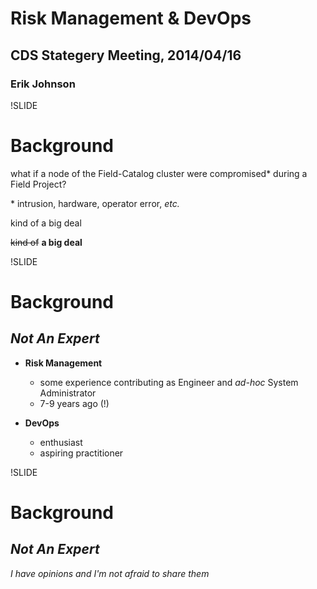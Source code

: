 # Risk Management & DevOps

## CDS Stategery Meeting, 2014/04/16

### Erik Johnson

!SLIDE

# Background

what if a node of the Field-Catalog cluster were compromised* during a Field Project?

\* intrusion, hardware, operator error, *etc.*

kind of a big deal

~~kind of~~ **a big deal**

!SLIDE

# Background

## *Not An Expert*

- **Risk Management**
  - some experience contributing as Engineer and *ad-hoc* System Administrator
  - 7-9 years ago (!)

- **DevOps**
  - enthusiast
  - aspiring practitioner


!SLIDE

# Background

## *Not An Expert*

*I have opinions and I'm not afraid to share them*

